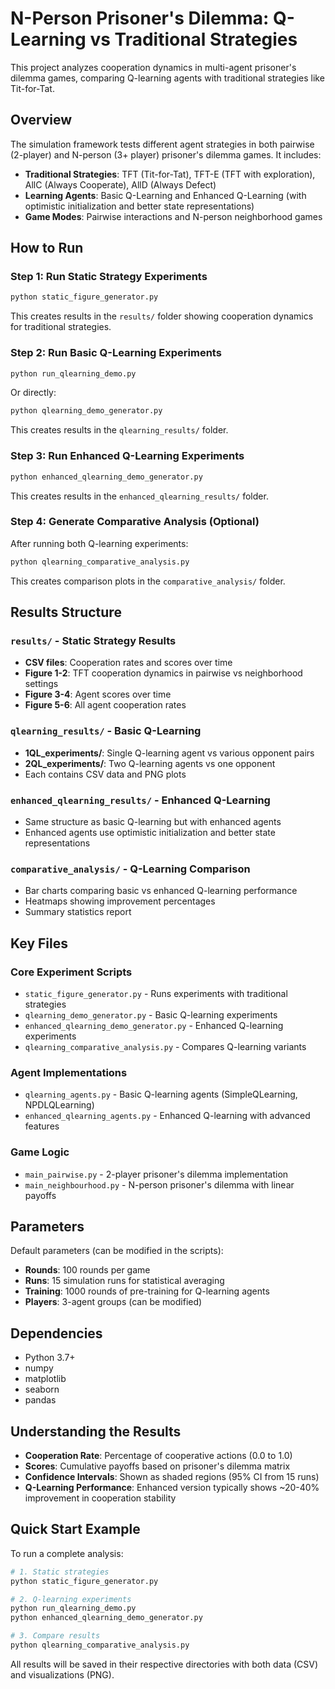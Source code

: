 # N-Person Prisoner's Dilemma: Q-Learning vs Traditional Strategies

This project analyzes cooperation dynamics in multi-agent prisoner's dilemma games, comparing Q-learning agents with traditional strategies like Tit-for-Tat.

## Overview

The simulation framework tests different agent strategies in both pairwise (2-player) and N-person (3+ player) prisoner's dilemma games. It includes:

- **Traditional Strategies**: TFT (Tit-for-Tat), TFT-E (TFT with exploration), AllC (Always Cooperate), AllD (Always Defect)
- **Learning Agents**: Basic Q-Learning and Enhanced Q-Learning (with optimistic initialization and better state representations)
- **Game Modes**: Pairwise interactions and N-person neighborhood games

## How to Run

### Step 1: Run Static Strategy Experiments
```bash
python static_figure_generator.py
```
This creates results in the `results/` folder showing cooperation dynamics for traditional strategies.

### Step 2: Run Basic Q-Learning Experiments
```bash
python run_qlearning_demo.py
```
Or directly:
```bash
python qlearning_demo_generator.py
```
This creates results in the `qlearning_results/` folder.

### Step 3: Run Enhanced Q-Learning Experiments
```bash
python enhanced_qlearning_demo_generator.py
```
This creates results in the `enhanced_qlearning_results/` folder.

### Step 4: Generate Comparative Analysis (Optional)
After running both Q-learning experiments:
```bash
python qlearning_comparative_analysis.py
```
This creates comparison plots in the `comparative_analysis/` folder.

## Results Structure

### `results/` - Static Strategy Results
- **CSV files**: Cooperation rates and scores over time
- **Figure 1-2**: TFT cooperation dynamics in pairwise vs neighborhood settings
- **Figure 3-4**: Agent scores over time
- **Figure 5-6**: All agent cooperation rates

### `qlearning_results/` - Basic Q-Learning
- **1QL_experiments/**: Single Q-learning agent vs various opponent pairs
- **2QL_experiments/**: Two Q-learning agents vs one opponent
- Each contains CSV data and PNG plots

### `enhanced_qlearning_results/` - Enhanced Q-Learning
- Same structure as basic Q-learning but with enhanced agents
- Enhanced agents use optimistic initialization and better state representations

### `comparative_analysis/` - Q-Learning Comparison
- Bar charts comparing basic vs enhanced Q-learning performance
- Heatmaps showing improvement percentages
- Summary statistics report

## Key Files

### Core Experiment Scripts
- `static_figure_generator.py` - Runs experiments with traditional strategies
- `qlearning_demo_generator.py` - Basic Q-learning experiments  
- `enhanced_qlearning_demo_generator.py` - Enhanced Q-learning experiments
- `qlearning_comparative_analysis.py` - Compares Q-learning variants

### Agent Implementations
- `qlearning_agents.py` - Basic Q-learning agents (SimpleQLearning, NPDLQLearning)
- `enhanced_qlearning_agents.py` - Enhanced Q-learning with advanced features

### Game Logic
- `main_pairwise.py` - 2-player prisoner's dilemma implementation
- `main_neighbourhood.py` - N-person prisoner's dilemma with linear payoffs

## Parameters

Default parameters (can be modified in the scripts):
- **Rounds**: 100 rounds per game
- **Runs**: 15 simulation runs for statistical averaging
- **Training**: 1000 rounds of pre-training for Q-learning agents
- **Players**: 3-agent groups (can be modified)

## Dependencies

- Python 3.7+
- numpy
- matplotlib
- seaborn
- pandas

## Understanding the Results

- **Cooperation Rate**: Percentage of cooperative actions (0.0 to 1.0)
- **Scores**: Cumulative payoffs based on prisoner's dilemma matrix
- **Confidence Intervals**: Shown as shaded regions (95% CI from 15 runs)
- **Q-Learning Performance**: Enhanced version typically shows ~20-40% improvement in cooperation stability

## Quick Start Example

To run a complete analysis:
```bash
# 1. Static strategies
python static_figure_generator.py

# 2. Q-learning experiments  
python run_qlearning_demo.py
python enhanced_qlearning_demo_generator.py

# 3. Compare results
python qlearning_comparative_analysis.py
```

All results will be saved in their respective directories with both data (CSV) and visualizations (PNG).